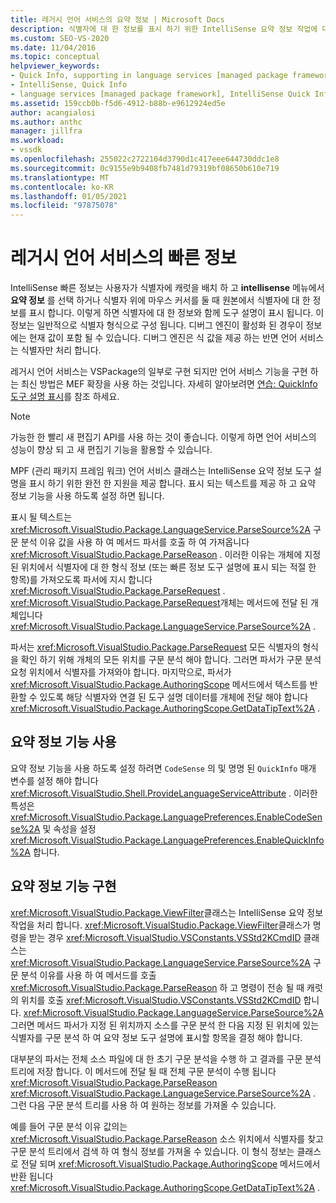 ```yaml
---
title: 레거시 언어 서비스의 요약 정보 | Microsoft Docs
description: 식별자에 대 한 정보를 표시 하기 위한 IntelliSense 요약 정보 작업에 대 한 지원에 대해 알아봅니다.
ms.custom: SEO-VS-2020
ms.date: 11/04/2016
ms.topic: conceptual
helpviewer_keywords:
- Quick Info, supporting in language services [managed package framework]
- IntelliSense, Quick Info
- language services [managed package framework], IntelliSense Quick Info
ms.assetid: 159ccb0b-f5d6-4912-b88b-e9612924ed5e
author: acangialosi
ms.author: anthc
manager: jillfra
ms.workload:
- vssdk
ms.openlocfilehash: 255022c2722104d3790d1c417eee644730ddc1e8
ms.sourcegitcommit: 0c9155e9b9408fb7481d79319bf08650b610e719
ms.translationtype: MT
ms.contentlocale: ko-KR
ms.lasthandoff: 01/05/2021
ms.locfileid: "97875078"
---
```

# <a name="quick-info-in-a-legacy-language-service"></a>레거시 언어 서비스의 빠른 정보
IntelliSense 빠른 정보는 사용자가 식별자에 캐럿을 배치 하 고 **intellisense** 메뉴에서 **요약 정보** 를 선택 하거나 식별자 위에 마우스 커서를 둘 때 원본에서 식별자에 대 한 정보를 표시 합니다. 이렇게 하면 식별자에 대 한 정보와 함께 도구 설명이 표시 됩니다. 이 정보는 일반적으로 식별자 형식으로 구성 됩니다. 디버그 엔진이 활성화 된 경우이 정보에는 현재 값이 포함 될 수 있습니다. 디버그 엔진은 식 값을 제공 하는 반면 언어 서비스는 식별자만 처리 합니다.

 레거시 언어 서비스는 VSPackage의 일부로 구현 되지만 언어 서비스 기능을 구현 하는 최신 방법은 MEF 확장을 사용 하는 것입니다. 자세히 알아보려면 [연습: QuickInfo 도구 설명 표시](../../extensibility/walkthrough-displaying-quickinfo-tooltips.md)를 참조 하세요.

> [!NOTE]
> 가능한 한 빨리 새 편집기 API를 사용 하는 것이 좋습니다. 이렇게 하면 언어 서비스의 성능이 향상 되 고 새 편집기 기능을 활용할 수 있습니다.

 MPF (관리 패키지 프레임 워크) 언어 서비스 클래스는 IntelliSense 요약 정보 도구 설명을 표시 하기 위한 완전 한 지원을 제공 합니다. 표시 되는 텍스트를 제공 하 고 요약 정보 기능을 사용 하도록 설정 하면 됩니다.

 표시 될 텍스트는 <xref:Microsoft.VisualStudio.Package.LanguageService.ParseSource%2A> 구문 분석 이유 값을 사용 하 여 메서드 파서를 호출 하 여 가져옵니다 <xref:Microsoft.VisualStudio.Package.ParseReason> . 이러한 이유는 개체에 지정 된 위치에서 식별자에 대 한 형식 정보 (또는 빠른 정보 도구 설명에 표시 되는 적절 한 항목)를 가져오도록 파서에 지시 합니다 <xref:Microsoft.VisualStudio.Package.ParseRequest> . <xref:Microsoft.VisualStudio.Package.ParseRequest>개체는 메서드에 전달 된 개체입니다 <xref:Microsoft.VisualStudio.Package.LanguageService.ParseSource%2A> .

 파서는 <xref:Microsoft.VisualStudio.Package.ParseRequest> 모든 식별자의 형식을 확인 하기 위해 개체의 모든 위치를 구문 분석 해야 합니다. 그러면 파서가 구문 분석 요청 위치에서 식별자를 가져와야 합니다. 마지막으로, 파서가 <xref:Microsoft.VisualStudio.Package.AuthoringScope> 메서드에서 텍스트를 반환할 수 있도록 해당 식별자와 연결 된 도구 설명 데이터를 개체에 전달 해야 합니다 <xref:Microsoft.VisualStudio.Package.AuthoringScope.GetDataTipText%2A> .

## <a name="enabling-the-quick-info-feature"></a>요약 정보 기능 사용
 요약 정보 기능을 사용 하도록 설정 하려면 `CodeSense` 의 및 명명 된 `QuickInfo` 매개 변수를 설정 해야 합니다 <xref:Microsoft.VisualStudio.Shell.ProvideLanguageServiceAttribute> . 이러한 특성은 <xref:Microsoft.VisualStudio.Package.LanguagePreferences.EnableCodeSense%2A> 및 속성을 설정 <xref:Microsoft.VisualStudio.Package.LanguagePreferences.EnableQuickInfo%2A> 합니다.

## <a name="implementing-the-quick-info-feature"></a>요약 정보 기능 구현
 <xref:Microsoft.VisualStudio.Package.ViewFilter>클래스는 IntelliSense 요약 정보 작업을 처리 합니다. <xref:Microsoft.VisualStudio.Package.ViewFilter>클래스가 명령을 받는 경우 <xref:Microsoft.VisualStudio.VSConstants.VSStd2KCmdID> 클래스는 <xref:Microsoft.VisualStudio.Package.LanguageService.ParseSource%2A> 구문 분석 이유를 사용 하 여 메서드를 호출 <xref:Microsoft.VisualStudio.Package.ParseReason> 하 고 명령이 전송 될 때 캐럿의 위치를 호출 <xref:Microsoft.VisualStudio.VSConstants.VSStd2KCmdID> 합니다. <xref:Microsoft.VisualStudio.Package.LanguageService.ParseSource%2A>그러면 메서드 파서가 지정 된 위치까지 소스를 구문 분석 한 다음 지정 된 위치에 있는 식별자를 구문 분석 하 여 요약 정보 도구 설명에 표시할 항목을 결정 해야 합니다.

 대부분의 파서는 전체 소스 파일에 대 한 초기 구문 분석을 수행 하 고 결과를 구문 분석 트리에 저장 합니다. 이 메서드에 전달 될 때 전체 구문 분석이 수행 됩니다 <xref:Microsoft.VisualStudio.Package.ParseReason> <xref:Microsoft.VisualStudio.Package.LanguageService.ParseSource%2A> . 그런 다음 구문 분석 트리를 사용 하 여 원하는 정보를 가져올 수 있습니다.

 예를 들어 구문 분석 이유 값의는 <xref:Microsoft.VisualStudio.Package.ParseReason> 소스 위치에서 식별자를 찾고 구문 분석 트리에서 검색 하 여 형식 정보를 가져올 수 있습니다. 이 형식 정보는 클래스로 전달 되며 <xref:Microsoft.VisualStudio.Package.AuthoringScope> 메서드에서 반환 됩니다 <xref:Microsoft.VisualStudio.Package.AuthoringScope.GetDataTipText%2A> .
